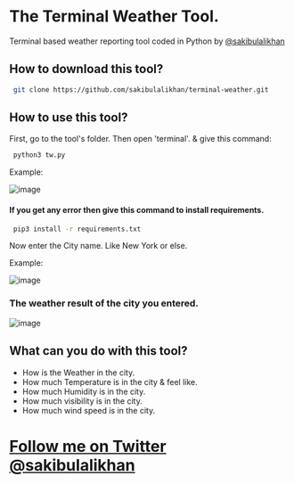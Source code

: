 # The Terminal Weather Tool.
Terminal based weather reporting tool coded in Python by [@sakibulalikhan](https://twitter.com/sakibulalikhan)

## How to download this tool?
```bash
 git clone https://github.com/sakibulalikhan/terminal-weather.git
```

## How to use this tool?
First, go to the tool's folder. Then open 'terminal'. & give this command:
```bash
 python3 tw.py
```

Example:

![image](https://user-images.githubusercontent.com/75080608/192151124-3556be88-d15b-4720-8905-c5edab520ba6.png)

#### If you get any error then give this command to install requirements.
```bash
 pip3 install -r requirements.txt
```

Now enter the City name. Like New York or else.

Example:

![image](https://user-images.githubusercontent.com/75080608/192151181-6031b892-2e61-40db-b3a1-c918c476bd4d.png)

### The weather result of the city you entered.

![image](https://user-images.githubusercontent.com/75080608/192151232-1629758e-9a5a-4dd5-a589-39b7e64db66c.png)

## What can you do with this tool?

* How is the Weather in the city.
* How much Temperature is in the city & feel like.
* How much Humidity is in the city.
* How much visibility is in the city.
* How much wind speed is in the city.

# [Follow me on Twitter](https://twitter.com/sakibulalikhan) [@sakibulalikhan](https://twitter.com/sakibulalikhan)
